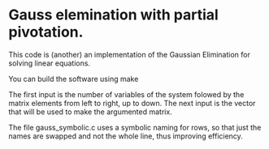 Gauss elemination with partial pivotation.
===

This code is (another) an implementation of the Gaussian Elimination for solving linear equations.

You can build the software using
  make

The first input is the number of variables of the system folowed by the matrix elements from left to right, up to down.
The next input is the vector that will be used to make the argumented matrix.

The file gauss_symbolic.c uses a symbolic naming for rows,
so that just the names are swapped and not the whole line, thus improving efficiency.
